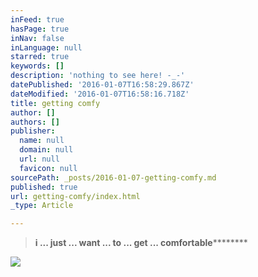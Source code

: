 ```yaml
---
inFeed: true
hasPage: true
inNav: false
inLanguage: null
starred: true
keywords: []
description: 'nothing to see here! -_-'
datePublished: '2016-01-07T16:58:29.867Z'
dateModified: '2016-01-07T16:58:16.718Z'
title: getting comfy
author: []
authors: []
publisher:
  name: null
  domain: null
  url: null
  favicon: null
sourcePath: _posts/2016-01-07-getting-comfy.md
published: true
url: getting-comfy/index.html
_type: Article

---
```

> **i ... just ... want ... to ... get ... comfortable**********

![](https://the-grid-user-content.s3-us-west-2.amazonaws.com/c4a501e0-e9f9-4dbc-9cd8-fbd14380805a.gif)
